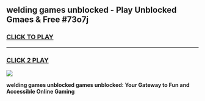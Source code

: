 
## welding games unblocked - Play Unblocked Gmaes & Free #73o7j
<h3>
<a href="https://premium.freeplayer.one?title=welding_games_unblocked&ref=03M">CLICK TO PLAY</a></h3>
<hr>

<h3>
<a href="https://premium.freeplayer.one?title=welding_games_unblocked&ref=03M">CLICK 2 PLAY</a>
  
</h3>

<a href="https://premium.freeplayer.one?title=welding_games_unblocked&ref=03M"><img src="https://clearcache.store/games.png"></a>


**welding games unblocked games unblocked: Your Gateway to Fun and Accessible Online Gaming**
